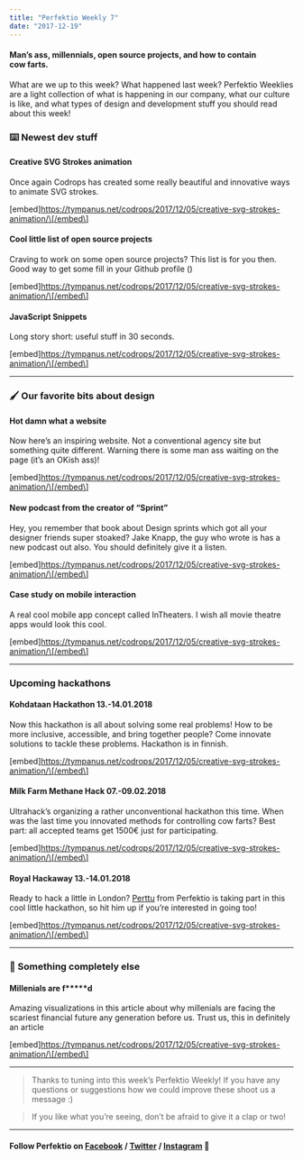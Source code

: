 ```yaml
---
title: "Perfektio Weekly 7"
date: "2017-12-19"
---
```


#### Man’s ass, millennials, open source projects, and how to contain cow farts.

What are we up to this week? What happened last week? Perfektio Weeklies are a light collection of what is happening in our company, what our culture is like, and what types of design and development stuff you should read about this week!

### ⌨️ Newest dev stuff

#### Creative SVG Strokes animation

Once again Codrops has created some really beautiful and innovative ways to animate SVG strokes.

\[embed\]https://tympanus.net/codrops/2017/12/05/creative-svg-strokes-animation/\[/embed\]

#### Cool little list of open source projects

Craving to work on some open source projects? This list is for you then. Good way to get some fill in your Github profile ()

\[embed\]https://tympanus.net/codrops/2017/12/05/creative-svg-strokes-animation/\[/embed\]

#### JavaScript Snippets

Long story short: useful stuff in 30 seconds.

\[embed\]https://tympanus.net/codrops/2017/12/05/creative-svg-strokes-animation/\[/embed\]

---

### 🖌 Our favorite bits about design

#### Hot damn what a website

Now here’s an inspiring website. Not a conventional agency site but something quite different. Warning there is some man ass waiting on the page (it’s an OKish ass)!

\[embed\]https://tympanus.net/codrops/2017/12/05/creative-svg-strokes-animation/\[/embed\]

#### New podcast from the creator of “Sprint”

Hey, you remember that book about Design sprints which got all your designer friends super stoaked? Jake Knapp, the guy who wrote is has a new podcast out also. You should definitely give it a listen.

\[embed\]https://tympanus.net/codrops/2017/12/05/creative-svg-strokes-animation/\[/embed\]

#### Case study on mobile interaction

A real cool mobile app concept called InTheaters. I wish all movie theatre apps would look this cool.

\[embed\]https://tympanus.net/codrops/2017/12/05/creative-svg-strokes-animation/\[/embed\]

---

### Upcoming hackathons

#### Kohdataan Hackathon 13.-14.01.2018

Now this hackathon is all about solving some real problems! How to be more inclusive, accessible, and bring together people? Come innovate solutions to tackle these problems. Hackathon is in finnish.

\[embed\]https://tympanus.net/codrops/2017/12/05/creative-svg-strokes-animation/\[/embed\]

#### Milk Farm Methane Hack 07.-09.02.2018

Ultrahack’s organizing a rather unconventional hackathon this time. When was the last time you innovated methods for controlling cow farts? Best part: all accepted teams get 1500€ just for participating.

\[embed\]https://tympanus.net/codrops/2017/12/05/creative-svg-strokes-animation/\[/embed\]

#### Royal Hackaway 13.-14.01.2018

Ready to hack a little in London? [Perttu](https://medium.com/u/aceecd637496) from Perfektio is taking part in this cool little hackathon, so hit him up if you’re interested in going too!

\[embed\]https://tympanus.net/codrops/2017/12/05/creative-svg-strokes-animation/\[/embed\]

---

### 👻 Something completely else

#### Millenials are f\*\*\*\*\*d

Amazing visualizations in this article about why millenials are facing the scariest financial future any generation before us. Trust us, this in definitely an article

\[embed\]https://tympanus.net/codrops/2017/12/05/creative-svg-strokes-animation/\[/embed\]

---

> Thanks to tuning into this week’s Perfektio Weekly! If you have any questions or suggestions how we could improve these shoot us a message :)

> If you like what you’re seeing, don’t be afraid to give it a clap or two!

---

#### Follow Perfektio on [Facebook](https://www.facebook.com/PerfektioOy/) / [Twitter](https://twitter.com/perfektio) / [Instagram](https://www.instagram.com/weareperfektio/) 🤖
